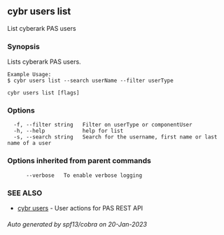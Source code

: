## cybr users list

List cyberark PAS users

### Synopsis

Lists cyberark PAS users.
	
	Example Usage:
	$ cybr users list --search userName --filter userType

```
cybr users list [flags]
```

### Options

```
  -f, --filter string   Filter on userType or componentUser
  -h, --help            help for list
  -s, --search string   Search for the username, first name or last name of a user
```

### Options inherited from parent commands

```
      --verbose   To enable verbose logging
```

### SEE ALSO

* [cybr users](cybr_users.md)	 - User actions for PAS REST API

###### Auto generated by spf13/cobra on 20-Jan-2023
